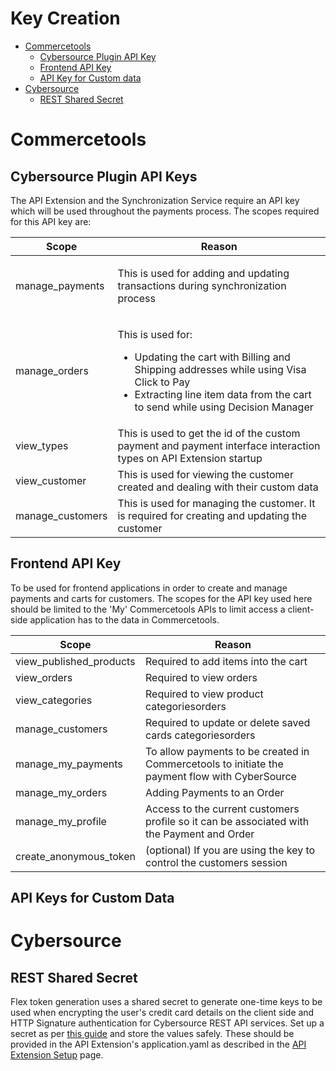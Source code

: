 # Key Creation

- [Commercetools](#Commercetools)
  - [Cybersource Plugin API Key](#CybersourcePLuginAPIKeys)
  - [Frontend API Key](#FrontendAPIKey)
  - [API Key for Custom data](#APIKeysforCustomData)
- [Cybersource](#Cybersource)
  - [REST Shared Secret](#RESTSharedSecret)

# <a name="Commercetools"></a>Commercetools

## <a name="CybersourcePLuginAPIKeys"></a>Cybersource Plugin API Keys

The API Extension and the Synchronization Service require an API key which will be used throughout the payments process. The scopes required for this API key are:

<table>
<thead>
<tr class="header">
<th>Scope</th>
<th>Reason</th>
</tr>
</thead>
<tbody>
<tr class="odd">
<td>manage_payments</td>
<td><p>This is used for adding and updating transactions during synchronization process</p></td>
</tr>
<tr class="even">
<td>manage_orders</td>
<td><p>This is used for:</p>
<ul>
<li>Updating the cart with Billing and Shipping addresses while using Visa Click to Pay</li>
<li>Extracting line item data from the cart to send while using Decision Manager</li>
</ul></td>
</tr>
<tr class="odd">
<td>view_types</td>
<td>This is used to get the id of the custom payment and payment interface interaction types on API Extension startup</td>
</tr>
<tr class="even">
<td>view_customer</td>
<td>This is used for viewing the customer created and dealing with their custom data</td>
</tr>
<tr class="odd">
<td>manage_customers</td>
<td>This is used for managing the customer. It is required for creating and updating the customer </td>
</tr>
</tbody>
</table>

## <a name="FrontendAPIKey"></a>Frontend API Key

To be used for frontend applications in order to create and manage payments and carts for customers. The scopes for the API key used here should be limited to the 'My' Commercetools APIs to limit access a client-side application has to the data in Commercetools.

| Scope                   | Reason                                                                                         |
| ----------------------- | ---------------------------------------------------------------------------------------------- |
| view_published_products | Required to add items into the cart                                                            |
| view_orders             | Required to view orders                                                                        |
| view_categories         | Required to view product categoriesorders                                                      |
| manage_customers        | Required to update or delete saved cards categoriesorders                                      |
| manage_my_payments      | To allow payments to be created in Commercetools to initiate the payment flow with CyberSource |
| manage_my_orders        | Adding Payments to an Order                                                                    |
| manage_my_profile       | Access to the current customers profile so it can be associated with the Payment and Order     |
| create_anonymous_token  | (optional) If you are using the key to control the customers session                           |

## <a name="APIKeysforCustomData"></a>API Keys for Custom Data

# <a name="Cybersource"></a>Cybersource

## <a name="RESTSharedSecret"></a>REST Shared Secret

Flex token generation uses a shared secret to generate one-time keys to be used when encrypting the user's credit card details on the client side and HTTP Signature authentication for Cybersource REST API services. Set up a secret as per [this guide](https://developer.cybersource.com/library/documentation/dev_guides/REST_API/Getting_Started/Getting_Started_REST_API.pdf)<span> </span>and store the values safely. These should be provided in the API Extension's application.yaml as described in the [API Extension Setup](API-Extension-Setup.md) page.
